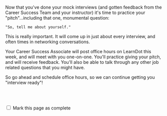 Now that you've done your mock interviews (and gotten feedback from the Career Success Team and your instructor) it's time to practice your "pitch"...including that one, monumental question:

```
"So, tell me about yourself."
``` 

This is really important. It will come up in just about every interview, and often times in networking conversations.  

Your Career Success Associate will post office hours on LearnDot this week, and will meet with you one-on-one.  You'll practice giving your pitch, and will receive feedback.  You'll also be able to talk through any other job related questions that you might have. 

So go ahead and schedule office hours, so we can continue getting you "interview ready"!


<br><br>

<script>
$(document).ready(function () {
  var actionId = angular.element('#checks').scope().action._id;
  function _getCheck (n) {
    var stored = localStorage.getItem(actionId + '_checkmark_' + n);
    if (!stored) return false;
    return stored == 'complete' ? true : false;
  }
  function _setCheck (n, bool) {
    var toStore;
    if (bool) toStore = 'complete';
    else toStore = 'incomplete';
    localStorage.setItem(actionId + '_checkmark_' + n, toStore);
  }
  $('[type="checkbox"]')
  .each(function (idx, elem) {
    var $elem = $(elem);
    $elem.prop('checked', _getCheck(idx));
    $elem.on('change', function () {
      _setCheck(idx, $elem.prop('checked'));
    });
  });
});
</script>

<p id="checks" class="list-reset career-success-checkbox">
  <div>
    <input type="checkbox">
    <span>Mark this page as complete</span>
  </div>
</p>